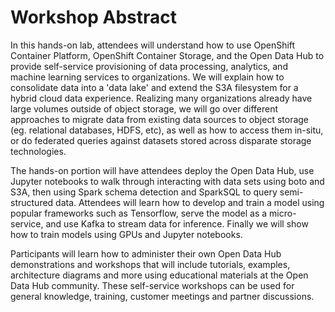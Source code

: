 # Workshop Abstract

In this hands-on lab, attendees will understand how to use OpenShift Container Platform, OpenShift Container Storage, and the Open Data Hub to provide self-service provisioning of data processing, analytics, and machine learning services to organizations. We will explain how to consolidate data into a 'data lake' and extend the S3A filesystem for a hybrid cloud data experience. Realizing many organizations already have large volumes outside of object storage, we will go over different approaches to migrate data from existing data sources to object storage (eg. relational databases, HDFS, etc), as well as how to access them in-situ, or do federated queries against datasets stored across disparate storage technologies.

The hands-on portion will have attendees deploy the Open Data Hub, use Jupyter notebooks to walk through interacting with data sets using boto and S3A, then using Spark schema detection and SparkSQL to query semi-structured data. Attendees will learn how to develop and train a model using popular frameworks such as Tensorflow, serve the model as a micro-service, and use Kafka to stream data for inference.  Finally we will show how to train models using GPUs and Jupyter notebooks.

Participants will learn how to administer their own Open Data Hub demonstrations and workshops that will include tutorials, examples, architecture diagrams and more using educational materials at the Open Data Hub community. These self-service workshops can be used for general knowledge, training, customer meetings and partner discussions.
